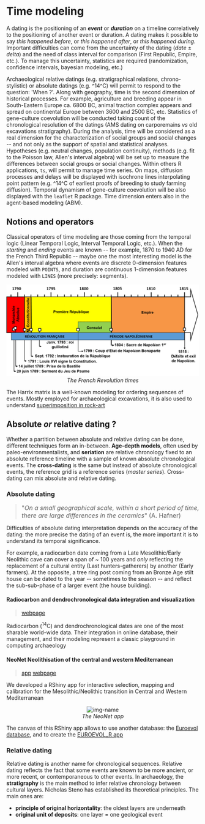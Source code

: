 # Time modeling

A dating is the positioning of an ***event*** or ***duration*** on a timeline correlatively to the positioning of another event or duration. A dating makes it possible to say *this happened before*, or *this happened after*, or *this happened during*. Important difficulties can come from the uncertainty of the dating (*date* ± *delta*) and the need of class interval for comparison (First Republic, Empire, etc.). To manage this uncertainty, statistics are required (randomization, confidence intervals, bayesian modeling, etc.)   

Archaeological relative datings (e.g. stratigraphical relations,
chrono-stylistic) or absolute datings (e.g. ^14^C) will permit to
respond to the question: 'When ?'. Along with geography, time is the
second dimension of historical processes. For example, agriculture and
breeding appear in South-Eastern Europe ca. 6800 BC, animal traction
complex appears and spread on continental Europe between 3600 and 2500
BC, etc. Statistics of gene-culture coevolution will be conducted taking
count of the chronological resolution of the datings (AMS dating on
carporemains *vs* old excavations stratigraphy). During the analysis,
time will be considered as a real dimension for the characterization of
social groups and social changes -- and not only as the support of
spatial and statistical analyses. Hypotheses (e.g. neutral changes,
population continuity), methods (e.g. fit to the Poisson law, Allen's
interval algebra) will be set up to measure the differences between
social groups or social changes. Within others R applications, `ts`,
will permit to manage time series. On maps, diffusion processes and
delays will be displayed with isochrone lines interpolating point
pattern (e.g. ^14^C of earliest proofs of breeding to study farming
diffusion). Temporal dynamism of gene-culture coevolution will be also
displayed with the `leaflet` R package. Time dimension enters also in
the agent-based modeling (ABM).
  
## Notions and operators

Classical operators of time modeling are those coming from the temporal logic (Linear Temporal Logic, Interval Temporal Logic, etc.). When the *starting* and *ending* events are known -- for example, 1870 to 1940 AD for the French Third Republic -- maybe one the most interesting model is the Allen's interval algebra where events are discrete 0-dimension features modeled with `POINTS`, and duration are continuous 1-dimension features modeled with `LINES` (more precisely: segments). 

<p align="center">
  <img alt="img-name" src="docs/imgs/events_duration.png" width="600">
  <br>
    <em>The French Revolution times</em>
</p>

The Harrix matrix is a well-known modeling for ordering sequences of events. Mostly employed for archaeological excavations, it is also used to understand [superimposition in rock-art](https://zoometh.github.io/iconr/articles/next.html)

## Absolute *or* relative dating ?

Whether a partition between absolute and relative dating can be done, different techniques form an in-between. **Age-depth models**, often used by paleo-environmentalists, and **seriation** are relative chronology fixed to an absolute reference timeline with a sample of known absolute chronological events. The **cross-dating** is the same but instead of absolute chronological events, the reference grid is a reference series (*master series*). Cross-dating can mix absolute and relative dating.

### Absolute dating
> <font size="3"> "*On a small geographical scale, within a short period of time, there are large differences in the ceramics*" (A. Hafner) </font>

Difficulties of absolute dating interpretation depends on the accuracy of the dating: the more precise the dating of an event is, the more important it is to understand its temporal significance.  
  
For example, a radiocarbon date coming from a Late Mesolithic/Early Neolithic cave can cover a span of ~ 100 years and *only* reflecting the replacement of a cultural entity (Last hunters-gatherers) by another (Early farmers). At the opposite, a tree ring post coming from an Bronze Age stilt house can be dated to the year -- sometimes to the season -- and reflect the sub-sub-phase of a larger event (the house building).

#### Radiocarbon and dendrochronological data integration and visualization
> [webpage](https://neolithic.shinyapps.io/AbsoluteDating/)

Radiocarbon (<sup>14</sup>C) and dendrochronological dates are one of the most sharable world-wide data. Their integration in online database, their management, and their modeling represent a classic playground in computing archaeology

#### **NeoNet** Neolithisation of the central and western Mediterranean
> [app](https://neolithic.shinyapps.io/NeoNet2/)
> [webpage](https://zoometh.github.io/C14/neonet)

We developed a RShiny app for interactive selection, mapping and calibration for the Mesolithic/Neolithic transition in Central and Western Mediterranean

<p align="center">
  <img alt="img-name" src="docs/imgs/panel_map.png" width="600">
  <br>
    <em>The NeoNet app</em>
</p>
  
The canvas of this RShiny app allows to use another database: the [Euroevol database](http://discovery.ucl.ac.uk/1469811/), and to create the [EUROEVOL_R app](https://neolithic.shinyapps.io/Euroevol_R/)  

### Relative dating

Relative dating is another name for chronological sequences. Relative dating reflects the fact that some events are known to be more ancient, or more recent, or contemporaneous to other events. In archaeology, the **stratigraphy** is the main method to infer relative chronology between cultural layers. Nicholas Steno has established its theoretical principles. The main ones are:

* **principle of original horizontality**: the oldest layers are underneath
* **original unit of deposits**: one layer = one geological event 


